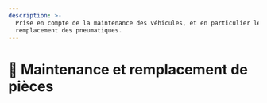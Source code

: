 ```yaml
---
description: >-
  Prise en compte de la maintenance des véhicules, et en particulier le
  remplacement des pneumatiques.
---
```


# 🔧 Maintenance et remplacement de pièces

